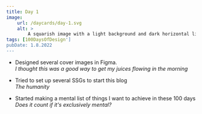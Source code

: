 ```yaml
---
title: Day 1
image:
    url: /daycards/day-1.svg
    alt: >
        A squarish image with a light background and dark horizontal lines converging as if looking at the horizon. A reddish sun is rising. Text: In the upper left 'Day 1', in the lower right '100 Days of Design'
tags: [100DaysOfDesign']
pubDate: 1.8.2022
---
```


-   Designed several cover images in Figma.\
    _I thought this was a good way to get my juices flowing in the morning_

-   Tried to set up several SSGs to start this blog\
    _The humanity_

-   Started making a mental list of things I want to achieve in these 100 days\
    _Does it count if it's exclusively mental?_
